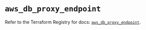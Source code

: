 # `aws_db_proxy_endpoint`

Refer to the Terraform Registry for docs: [`aws_db_proxy_endpoint`](https://registry.terraform.io/providers/hashicorp/aws/6.6.0/docs/resources/db_proxy_endpoint).

